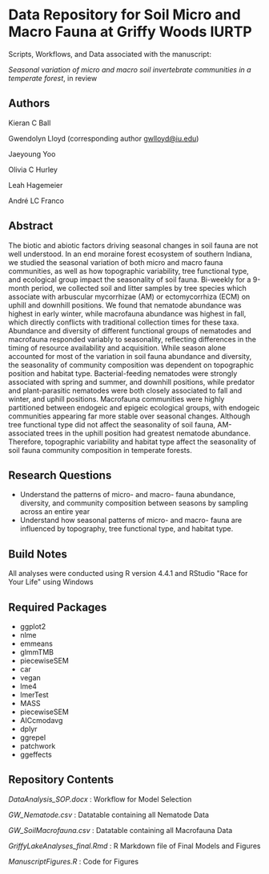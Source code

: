 # Data Repository for Soil Micro and Macro Fauna at Griffy Woods IURTP
Scripts, Workflows, and Data associated with the manuscript:

_Seasonal variation of micro and macro soil invertebrate communities in a temperate forest_, in review

## Authors
Kieran C Ball

Gwendolyn Lloyd (corresponding author gwlloyd@iu.edu)

Jaeyoung Yoo

Olivia C Hurley

Leah Hagemeier

André LC Franco


## Abstract

The biotic and abiotic factors driving seasonal changes in soil fauna are not well understood. In an end moraine forest ecosystem of southern Indiana, we studied the seasonal variation of both micro and macro fauna communities, as well as how topographic variability, tree functional type, and ecological group impact the seasonality of soil fauna. Bi-weekly for a 9-month period, we collected soil and litter samples by tree species which associate with arbuscular mycorrhizae (AM) or ectomycorrhiza (ECM) on uphill and downhill positions. We found that nematode abundance was highest in early winter, while macrofauna abundance was highest in fall, which directly conflicts with traditional collection times for these taxa. Abundance and diversity of different functional groups of nematodes and macrofauna responded variably to seasonality, reflecting differences in the timing of resource availability and acquisition. While season alone accounted for most of the variation in soil fauna abundance and diversity, the seasonality of community composition was dependent on topographic position and habitat type. Bacterial-feeding nematodes were strongly associated with spring and summer, and downhill positions, while predator and plant-parasitic nematodes were both closely associated to fall and winter, and uphill positions. Macrofauna communities were highly partitioned between endogeic and epigeic ecological groups, with endogeic communities appearing far more stable over seasonal changes. Although tree functional type did not affect the seasonality of soil fauna, AM-associated trees in the uphill position had greatest nematode abundance. Therefore, topographic variability and habitat type affect the seasonality of soil fauna community composition in temperate forests.

## Research Questions

- Understand the patterns of micro- and macro- fauna abundance, diversity, and community composition between seasons by sampling across an entire year
- Understand how seasonal patterns of micro- and macro- fauna are influenced by topography, tree functional type, and habitat type.

## Build Notes
All analyses were conducted using R version 4.4.1 and RStudio "Race for Your Life" using Windows

## Required Packages  
- ggplot2  
- nlme  
- emmeans  
- glmmTMB  
- piecewiseSEM  
- car  
- vegan  
- lme4  
- lmerTest  
- MASS  
- piecewiseSEM  
- AICcmodavg  
- dplyr  
- ggrepel  
- patchwork  
- ggeffects  

## Repository Contents
_DataAnalysis_SOP.docx_ : Workflow for Model Selection

_GW_Nematode.csv_ : Datatable containing all Nematode Data

_GW_SoilMacrofauna.csv_ : Datatable containing all Macrofauna Data

_GriffyLakeAnalyses_final.Rmd_ : R Markdown file of Final Models and Figures

_ManuscriptFigures.R_ : Code for Figures
